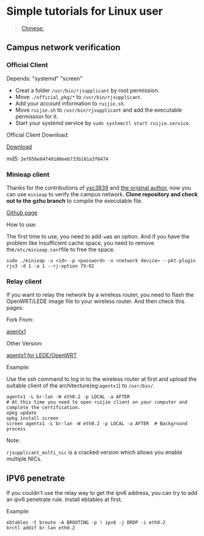 # Simple tutorials for Linux user

> [Chinese:](https://github.com/GZHU-Dress/GZHU-Wikiii/blob/master/ruijie/README_zh.md)

## Campus network verification

### Official Client

Depends: "systemd" "screen"

- Creat a folder `/usr/bin/rjsupplicant` by root permission.
- Move `./official_pkg/*` to `/usr/bin/rjsupplicant`.
- Add your account information to `ruijie.sh`.
- Move `ruijie.sh` to `/usr/bin/rjsupplicant` and add the executable permission for it.
- Start your systemd service by `sudo systemctl start ruijie.service`.

Official Client Download:

[Download](http://202.192.18.32:8081/Setup/RG_Supplicant_For_Linux_V1.31.zip)

md5: `2ef856e84f49180eeb733b181a3f0474`

### Minieap client

Thanks for the contributions of [ysc3839](https://github.com/ysc3839) and [the original author](https://github.com/updateing/minieap), now you can use `minieap` to verify the campus network. **Clone repository and check out to the gzhu branch** to compile the executable file.

[Github page](https://github.com/GZHU-Dress/minieap)

How to use:

The first time to use, you need to add`-w`as an option. And if you have the problem like Insufficient cache space, you need to remove the`/etc/minieap.conf`file to free the space.

```shell
sudo ./minieap -u <id> -p <password> -n <network device> --pkt-plugin rjv3 -d 1 -a 1 --rj-option 79:02
```

### Relay client

If you want to relay the network by a wireless router, you need to flash the OpenWRT/LEDE image file to your wireless router. And then check this pages:

Fork From:

[agentx1](https://bitbucket.org/CrazyBoyFeng/agentx1)

Other Version:

[agentx1 for LEDE/OpenWRT](https://github.com/GZHU-Dress/agentx1-lede)

Example:

Use the ssh command to log in to the wireless router at first and upload the suitable client of the architecture(eg:`agentx1`) to `/usr/bin/`.

```shell
agentx1 -L br-lan -W eth0.2 -p LOCAL -a AFTER
# At this time you need to open ruijie client on your computer and complete the certification.
opkg update
opkg install screen
screen agentx1 -L br-lan -W eth0.2 -p LOCAL -a AFTER  # Background process
```

Note:

`rjsupplicant_multi_nic` is a cracked version which allows you enable multiple NICs.

## IPV6 penetrate

If you couldn't use the relay way to get the ipv6 address, you can try to add an ipv6 penetrate rule. Install ebtables at first.

Example:

```shell
ebtables -t broute -A BROUTING -p ! ipv6 -j DROP -i eth0.2
brctl addif br-lan eth0.2
```
